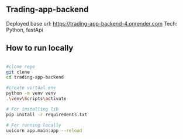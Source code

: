 ## Trading-app-backend

Deployed base url: https://trading-app-backend-4.onrender.com
Tech: Python, fastApi

## How to run locally

```bash

#clone repo
git clone
cd trading-app-backend

#create virtual env
python -m venv venv
.\venv\Scripts\activate

# For installing lib
pip install -r requirements.txt

# For running locally
uvicorn app.main:app --reload

